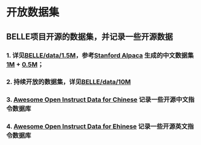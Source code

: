 # 开放数据集

## BELLE项目开源的数据集，并记录一些开源数据

### 1. 详见[BELLE/data/1.5M](data/1.5M)，参考[Stanford Alpaca](https://github.com/tatsu-lab/stanford_alpaca) 生成的中文数据集[1M](https://huggingface.co/datasets/BelleGroup/train_1M_CN) + [0.5M](https://huggingface.co/datasets/BelleGroup/train_0.5M_CN)；
  
### 2. 持续开放的数据集，详见[BELLE/data/10M](./10M)

### 3. [Awesome Open Instruct Data for Chinese](awesome_open_instruct_data_for_chinese.md) 记录一些开源中文指令数据库

### 4. [Awesome Open Instruct Data for Ehinese](awesome_open_instruct_data_for_english.md) 记录一些开源英文指令数据库

